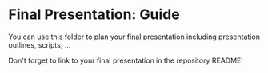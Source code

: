 # Final Presentation: Guide

You can use this folder to plan your final presentation including presentation outlines, scripts, ...

Don't forget to link to your final presentation in the repository README!
